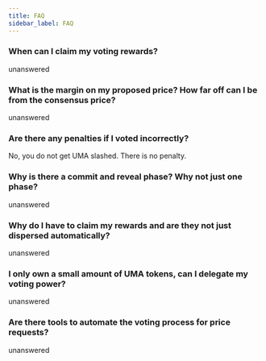 ```yaml
---
title: FAQ
sidebar_label: FAQ
---
```


### When can I claim my voting rewards?

unanswered

### What is the margin on my proposed price? How far off can I be from the consensus price?

unanswered

### Are there any penalties if I voted incorrectly?
No, you do not get UMA slashed. There is no penalty.


### Why is there a commit and reveal phase? Why not just one phase?

unanswered

### Why do I have to claim my rewards and are they not just dispersed automatically?

unanswered


### I only own a small amount of UMA tokens, can I delegate my voting power?

unanswered

### Are there tools to automate the voting process for price requests?

unanswered

